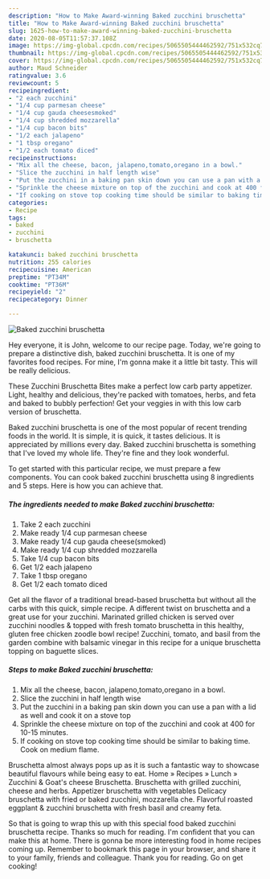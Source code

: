 ```yaml
---
description: "How to Make Award-winning Baked zucchini bruschetta"
title: "How to Make Award-winning Baked zucchini bruschetta"
slug: 1625-how-to-make-award-winning-baked-zucchini-bruschetta
date: 2020-08-05T11:57:37.108Z
image: https://img-global.cpcdn.com/recipes/5065505444462592/751x532cq70/baked-zucchini-bruschetta-recipe-main-photo.jpg
thumbnail: https://img-global.cpcdn.com/recipes/5065505444462592/751x532cq70/baked-zucchini-bruschetta-recipe-main-photo.jpg
cover: https://img-global.cpcdn.com/recipes/5065505444462592/751x532cq70/baked-zucchini-bruschetta-recipe-main-photo.jpg
author: Maud Schneider
ratingvalue: 3.6
reviewcount: 5
recipeingredient:
- "2 each zucchini"
- "1/4 cup parmesan cheese"
- "1/4 cup gauda cheesesmoked"
- "1/4 cup shredded mozzarella"
- "1/4 cup bacon bits"
- "1/2 each jalapeno"
- "1 tbsp oregano"
- "1/2 each tomato diced"
recipeinstructions:
- "Mix all the cheese, bacon, jalapeno,tomato,oregano in a bowl."
- "Slice the zucchini in half length wise"
- "Put the zucchini in a baking pan skin down you can use a pan with a lid as well and cook it on a stove top"
- "Sprinkle the cheese mixture on top of the zucchini and cook at 400 for 10-15 minutes."
- "If cooking on stove top cooking time should be similar to baking time. Cook on medium flame."
categories:
- Recipe
tags:
- baked
- zucchini
- bruschetta

katakunci: baked zucchini bruschetta 
nutrition: 255 calories
recipecuisine: American
preptime: "PT34M"
cooktime: "PT36M"
recipeyield: "2"
recipecategory: Dinner

---
```



![Baked zucchini bruschetta](https://img-global.cpcdn.com/recipes/5065505444462592/751x532cq70/baked-zucchini-bruschetta-recipe-main-photo.jpg)

Hey everyone, it is John, welcome to our recipe page. Today, we're going to prepare a distinctive dish, baked zucchini bruschetta. It is one of my favorites food recipes. For mine, I'm gonna make it a little bit tasty. This will be really delicious.

These Zucchini Bruschetta Bites make a perfect low carb party appetizer. Light, healthy and delicious, they&#39;re packed with tomatoes, herbs, and feta and baked to bubbly perfection! Get your veggies in with this low carb version of bruschetta.

Baked zucchini bruschetta is one of the most popular of recent trending foods in the world. It is simple, it is quick, it tastes delicious. It is appreciated by millions every day. Baked zucchini bruschetta is something that I've loved my whole life. They're fine and they look wonderful.


To get started with this particular recipe, we must prepare a few components. You can cook baked zucchini bruschetta using 8 ingredients and 5 steps. Here is how you can achieve that.

<!--inarticleads1-->

##### The ingredients needed to make Baked zucchini bruschetta:

1. Take 2 each zucchini
1. Make ready 1/4 cup parmesan cheese
1. Make ready 1/4 cup gauda cheese(smoked)
1. Make ready 1/4 cup shredded mozzarella
1. Take 1/4 cup bacon bits
1. Get 1/2 each jalapeno
1. Take 1 tbsp oregano
1. Get 1/2 each tomato diced


Get all the flavor of a traditional bread-based bruschetta but without all the carbs with this quick, simple recipe. A different twist on bruschetta and a great use for your zucchini. Marinated grilled chicken is served over zucchini noodles &amp; topped with fresh tomato bruschetta in this healthy, gluten free chicken zoodle bowl recipe! Zucchini, tomato, and basil from the garden combine with balsamic vinegar in this recipe for a unique bruschetta topping on baguette slices. 

<!--inarticleads2-->

##### Steps to make Baked zucchini bruschetta:

1. Mix all the cheese, bacon, jalapeno,tomato,oregano in a bowl.
1. Slice the zucchini in half length wise
1. Put the zucchini in a baking pan skin down you can use a pan with a lid as well and cook it on a stove top
1. Sprinkle the cheese mixture on top of the zucchini and cook at 400 for 10-15 minutes.
1. If cooking on stove top cooking time should be similar to baking time. Cook on medium flame.


Bruschetta almost always pops up as it is such a fantastic way to showcase beautiful flavours while being easy to eat. Home » Recipes » Lunch » Zucchini &amp; Goat&#39;s cheese Bruschetta. Bruschetta with grilled zucchini, cheese and herbs. Appetizer bruschetta with vegetables Delicacy bruschetta with fried or baked zucchini, mozzarella che. Flavorful roasted eggplant &amp; zucchini bruschetta with fresh basil and creamy feta. 

So that is going to wrap this up with this special food baked zucchini bruschetta recipe. Thanks so much for reading. I'm confident that you can make this at home. There is gonna be more interesting food in home recipes coming up. Remember to bookmark this page in your browser, and share it to your family, friends and colleague. Thank you for reading. Go on get cooking!
